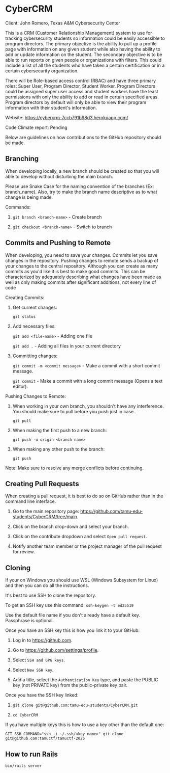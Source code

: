 # CyberCRM

Client: John Romero, Texas A&M Cybersecurity Center

This is a CRM (Customer Relationship Management) system to use for tracking cybersecurity students so information could be easily accessible to program directors. The primary objective is the ability to pull up a profile page with information on any given student while also having the ability to add or update information on the student. The secondary objective is to be able to run reports on given people or organizations with filters. This could include a list of all the students who have taken a certain certification or in a certain cybersecurity organization. 

There will be Role-based access control (RBAC) and have three primary roles: Super User, Program Director, Student Worker. Program Directors could be assigned super user access and student workers have the least permissions with only the ability to add or read in certain specified areas. Program directors by default will only be able to view their program information with their student's information. 

Website: https://cybercrm-7ccb791b98d3.herokuapp.com/

Code Climate report: Pending

Below are guidelines on how contributions to the GitHub repository should be made.

## Branching

When developing locally, a new branch should be created so that you will able to develop without disturbing the main branch. 

Please use Snake Case for the naming convention of the branches (Ex: branch_name). Also, try to make the branch name descriptive as to what change is being made. 

Commands:

1. `git branch <branch-name>` - Create branch

2. `git checkout <branch-name>` - Switch to branch

## Commits and Pushing to Remote

When developing, you need to save your changes. Commits let you save changes in the repository. Pushing changes to remote sends a backup of your changes to the central repository. Although you can create as many commits as you'd like it is best to make good commits. This can be characterized by adequately describing what changes have been made as well as only making commits after significant additions, not every line of code

Creating Commits:

1. Get current changes:

    `git status`

2. Add necessary files:

   `git add <file-name>` - Adding one file

   `git add .` - Adding all files in your current directory

4. Committing changes:

    `git commit -m <commit message>` - Make a commit with a short commit message.

    `git commit` - Make a commit with a long commit message (Opens a text editor).

Pushing Changes to Remote:

1. When working in your own branch, you shouldn't have any interference. You should make sure to pull before you push just in case.

    `git pull`

2. When making the first push to a new branch:

    `git push -u origin <branch name>`

3. When making any other push to the branch:

    `git push`

Note: Make sure to resolve any merge conflicts before continuing.

## Creating Pull Requests

When creating a pull request, it is best to do so on GitHub rather than in the command line interface.

1. Go to the main repository page: https://github.com/tamu-edu-students/CyberCRM/tree/main.

2. Click on the branch drop-down and select your branch.

3. Click on the contribute dropdown and select `Open pull request`.

4. Notify another team member or the project manager of the pull request for review.

## Cloning

If your on Windows you should use WSL (Windows Subsystem for Linux) and then you can do all the instructions.

It's best to use SSH to clone the repository.

To get an SSH key use this command: `ssh-keygen -t ed25519`

Use the default file name if you don't already have a default key. Passphrase is optional.

Once you have an SSH key this is how you link it to your GitHub:

1. Log in to https://github.com.

2. Go to https://github.com/settings/profile.

3. Select `SSH and GPG keys`.

4. Select `New SSH key`.

5. Add a title, select the `Authentication Key` type, and paste the PUBLIC key (not PRIVATE key) from the public-private key pair.

Once you have the SSH key linked:

1. `git clone git@github.com:tamu-edu-students/CyberCRM.git`

2. `cd CyberCRM`

If you have multiple keys this is how to use a key other than the default one:

`GIT_SSH_COMMAND="ssh -i ~/.ssh/<key_name>" git clone git@github.com:tamuctf/tamuctf-2025`

## How to run Rails

`bin/rails server`
